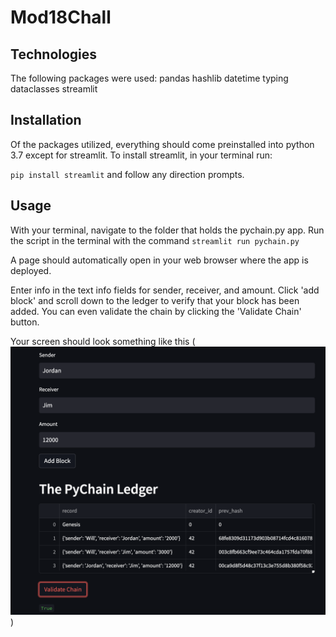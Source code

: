 # Mod18Chall

## Technologies
The following packages were used:
pandas
hashlib
datetime
typing
dataclasses
streamlit

## Installation
Of the packages utilized, everything should come preinstalled into python 3.7 except for streamlit.
To install streamlit, in your terminal run:

`pip install streamlit` and follow any direction prompts.


## Usage
With your terminal, navigate to the folder that holds the pychain.py app. Run the script in the terminal with the command `streamlit run pychain.py`

A page should automatically open in your web browser where the app is deployed.

Enter info in the text info fields for sender, receiver, and amount.
Click 'add block' and scroll down to the ledger to verify that your block has been added.
You can even validate the chain by clicking the 'Validate Chain' button.

Your screen should look something like this (![Screenshot of app](<Screenshot 2023-07-11 at 4.12.59 PM.png>))
